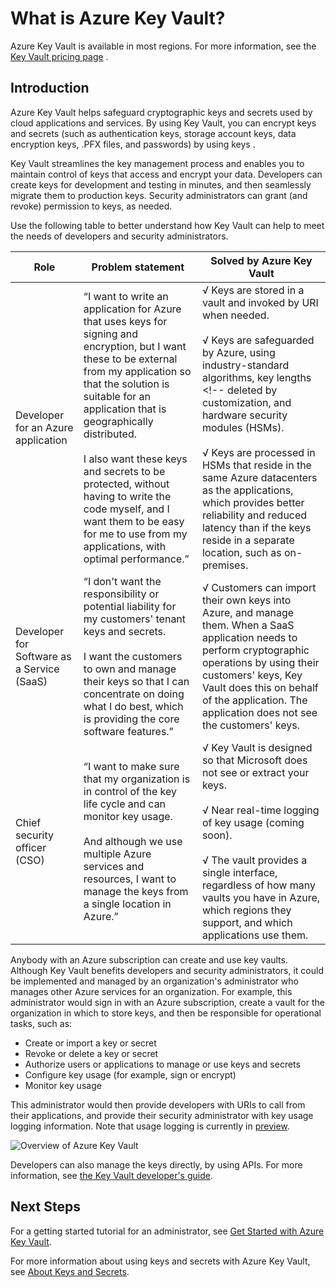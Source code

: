 <properties
	pageTitle="What is Azure Key Vault? | Windows Azure"
	description="Azure Key Vault helps safeguard cryptographic keys and secrets used by cloud applications and services. By using Azure Key Vault, customers can encrypt keys and secrets (such as authentication keys, storage account keys, data encryption keys, .PFX files, and passwords) by using keys that are protected by hardware security modules (HSMs)."
	services="key-vault"
	documentationCenter=""
	authors="cabailey"
	manager="mbaldwin"
	tags="azure-resource-manager"/>

<tags
	ms.service="key-vault"
	ms.date="12/11/2015"
	wacn.date=""/>



# What is Azure Key Vault?

Azure Key Vault is available in most regions. For more information, see the [Key Vault pricing <!-- deleted by customization page](../../../../home/features/key-vault/#price) --><!-- keep by customization: begin --> page](/home/features/key-vault/#price) <!-- keep by customization: end -->.

## Introduction

Azure Key Vault helps safeguard cryptographic keys and secrets used by cloud applications and services. By using Key Vault, you can encrypt keys and secrets (such as authentication keys, storage account keys, data encryption keys, .PFX files, and passwords) by using keys <!-- deleted by customization that are protected by hardware security modules (HSMs) -->. <!-- deleted by customization For added assurance, you can import or generate keys in HSMs. If you choose to do this, Microsoft will process your keys in FIPS 140-2 Level 2 validated HSMs (hardware and firmware). -->

Key Vault streamlines the key management process and enables you to maintain control of keys that access and encrypt your data. Developers can create keys for development and testing in minutes, and then seamlessly migrate them to production keys. Security administrators can grant (and revoke) permission to keys, as needed.

Use the following table to better understand how Key Vault can help to meet the needs of developers and security administrators.





| Role        | Problem statement           | Solved by Azure Key Vault  |
| ------------- |-------------|-----|
| Developer for an Azure application      | “I want to write an application for Azure that uses keys for signing and encryption, but I want these to be external from my application so that the solution is suitable for an application that is geographically distributed. <br/><br/>I also want these keys and secrets to be protected, without having to write the code myself, and I want them to be easy for me to use from my applications, with optimal performance.” | √ Keys are stored in a vault and invoked by URI when needed.<br/><br/> √ Keys are safeguarded by Azure, using industry-standard algorithms, key lengths <!-- deleted by customization, and hardware security modules (HSMs).<br/><br/> √ Keys are processed in HSMs that reside in the same Azure datacenters as the applications, which provides better reliability and reduced latency than if the keys reside in a separate location, such as on-premises.| --><!-- keep by customization: begin -->. <!-- keep by customization: end -->
| Developer for Software as a Service (SaaS)      |“I don't want the responsibility or potential liability for my customers' tenant keys and secrets. <br/><br/>I want the customers to own and manage their keys so that I can concentrate on doing what I do best, which is providing the core software features.” | √ Customers can import their own keys into Azure, and manage them. When a SaaS application needs to perform cryptographic operations by using their customers' keys, Key Vault does this on behalf of the application. The application does not see the customers' keys.|
| Chief security officer (CSO) | “I <!-- deleted by customization want to know that our applications comply with FIPS 140-2 Level 2 HSMs for secure key management. <br/><br/>I --> want to make sure that my organization is in control of the key life cycle and can monitor key usage. <br/><br/>And although we use multiple Azure services and resources, I want to manage the keys from a single location in Azure.”     |√ <!-- deleted by customization HSMs are FIPS 140-2 Level 2 validated.<br/><br/>√ --> Key Vault is designed so that Microsoft does not see or extract your keys.<br/><br/>√ Near real-time logging of key usage <!-- deleted by customization (currently in [preview](http://blogs.technet.com/b/kv/archive/2015/11/10/keyvault_2d00_logging_2d00_preview.aspx)).<br/><br/>√ --><!-- keep by customization: begin --> (coming soon).<br/><br/>√ <!-- keep by customization: end --> The vault provides a single interface, regardless of how many vaults you have in Azure, which regions they support, and which applications use them. |


Anybody with an Azure subscription can create and use key vaults. Although Key Vault benefits developers and security administrators, it could be implemented and managed by an organization's administrator who manages other Azure services for an organization. For example, this administrator would sign in with an Azure subscription, create a vault for the organization in which to store keys, and then be responsible for operational tasks, such as:

+ Create or import a key or secret
+ Revoke or delete a key or secret
+ Authorize users or applications to manage or use keys and secrets
+ Configure key usage (for example, sign or encrypt)
+ Monitor key usage

This administrator would then provide developers with URIs to call from their applications, and provide their security administrator with key usage logging information. Note that usage logging is currently in [preview](http://blogs.technet.com/b/kv/archive/2015/11/10/keyvault_2d00_logging_2d00_preview.aspx).

   ![Overview of Azure Key Vault][1]

Developers can also manage the keys directly, by using  APIs. For more information, see [the Key Vault developer's guide](/documentation/articles/key-vault-developers-guide).

## Next Steps

For a getting started tutorial for an administrator, see [Get Started with Azure Key Vault](/documentation/articles/key-vault-get-started).

For more information about using keys and secrets with Azure Key Vault, see [About Keys and Secrets](https://msdn.microsoft.com/zh-cn/library/azure/dn903623.aspx).


<!--Image references-->
[1]: ./media/key-vault-whatis/AzureKeyVault_overview.png
